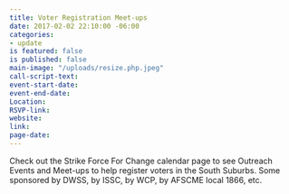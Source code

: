 ```yaml
---
title: Voter Registration Meet-ups
date: 2017-02-02 22:10:00 -06:00
categories:
- update
is featured: false
is published: false
main-image: "/uploads/resize.php.jpeg"
call-script-text: 
event-start-date: 
event-end-date: 
Location: 
RSVP-link: 
website: 
link: 
page-date: 
---
```


Check out the Strike Force For Change calendar page to see Outreach Events and Meet-ups to help register voters in the South Suburbs. Some sponsored by DWSS, by ISSC, by WCP, by AFSCME local 1866, etc. 